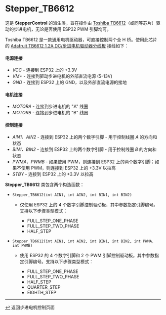 # Stepper_TB6612

这是 **StepperControl** 的派生类，旨在操作由 [Toshiba TB6612](https://cdn-shop.adafruit.com/datasheets/TB6612FNG_datasheet_en_20121101.pdf)（或同等芯片）驱动的步进电机，无论是否使用 ESP32 PWM 引脚均可。

Toshiba TB6612 是一款通用电机驱动器，可直接控制两个全 H 桥。使用此芯片的 [Adafruit TB6612 1.2A DC/步进电机驱动器分线板](https://learn.adafruit.com/adafruit-tb6612-h-bridge-dc-stepper-motor-driver-breakout) 接线如下：

#### **电源连接**
* *VCC* - 连接到 ESP32 上的 +3.3V
* *VM+* - 连接到驱动步进电机的外部直流电源 (5-13V)
* *GND* - 连接到 ESP32 上的 GND，以及外部直流电源的接地
#### **电机连接**
* *MOTORA* - 连接到步进电机的 "A" 线圈
* *MOTORB* - 连接到步进电机的 "B" 线圈
#### **控制连接**
* *AIN1、AIN2* - 连接到 ESP32 上的两个数字引脚 - 用于控制线圈 *A* 的方向和状态
* *BIN1、BIN2* - 连接到 ESP32 上的两个数字引脚 - 用于控制线圈 *B* 的方向和状态
* *PWMA、PWMB* - 如果使用 PWM，则连接到 ESP32 上的两个数字引脚；如果不使用 PWM，则连接到 ESP32 上的 +3.3V 以拉高
* *STBY* - 连接到 ESP32 上的 +3.3V 以拉高

**Stepper_TB6612** 类包含两个构造函数：
* `Stepper_TB6612(int AIN1, int AIN2, int BIN1, int BIN2)`
  * 仅使用 ESP32 上的 4 个数字引脚控制驱动板，其中参数指定引脚编号。支持以下步骤类型模式：

    * FULL_STEP_ONE_PHASE
    * FULL_STEP_TWO_PHASE
    * HALF_STEP

* `Stepper_TB6612(int AIN1, int AIN2, int BIN1, int BIN2, int PWMA, int PWMB)`
  * 使用 ESP32 的 4 个数字引脚和 2 个 PWM 引脚控制驱动板，其中参数指定引脚编号。支持以下步骤类型模式：

    * FULL_STEP_ONE_PHASE
    * FULL_STEP_TWO_PHASE
    * HALF_STEP
    * QUARTER_STEP
    * EIGHTH_STEP
                
---

[↩️](../Stepper.md) 返回步进电机控制页面
